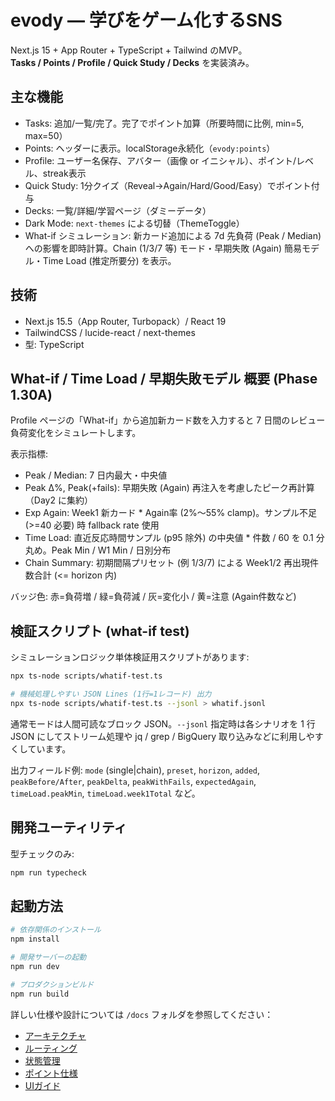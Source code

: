 # evody — 学びをゲーム化するSNS

Next.js 15 + App Router + TypeScript + Tailwind のMVP。  
**Tasks / Points / Profile / Quick Study / Decks** を実装済み。

## 主な機能

- Tasks: 追加/一覧/完了。完了でポイント加算（所要時間に比例, min=5, max=50）
- Points: ヘッダーに表示。localStorage永続化（`evody:points`）
- Profile: ユーザー名保存、アバター（画像 or イニシャル）、ポイント/レベル、streak表示
- Quick Study: 1分クイズ（Reveal→Again/Hard/Good/Easy）でポイント付与
- Decks: 一覧/詳細/学習ページ（ダミーデータ）
- Dark Mode: `next-themes` による切替（ThemeToggle）
- What-if シミュレーション: 新カード追加による 7d 先負荷 (Peak / Median) への影響を即時計算。Chain (1/3/7 等) モード・早期失敗 (Again) 簡易モデル・Time Load (推定所要分) を表示。

## 技術

- Next.js 15.5（App Router, Turbopack）/ React 19
- TailwindCSS / lucide-react / next-themes
- 型: TypeScript

## What-if / Time Load / 早期失敗モデル 概要 (Phase 1.30A)

Profile ページの「What-if」から追加新カード数を入力すると 7 日間のレビュー負荷変化をシミュレートします。

表示指標:

- Peak / Median: 7 日内最大・中央値
- Peak Δ%, Peak(+fails): 早期失敗 (Again) 再注入を考慮したピーク再計算（Day2 に集約）
- Exp Again: Week1 新カード \* Again率 (2%〜55% clamp)。サンプル不足 (>=40 必要) 時 fallback rate 使用
- Time Load: 直近反応時間サンプル (p95 除外) の中央値 \* 件数 / 60 を 0.1 分丸め。Peak Min / W1 Min / 日別分布
- Chain Summary: 初期間隔プリセット (例 1/3/7) による Week1/2 再出現件数合計 (<= horizon 内)

バッジ色: 赤=負荷増 / 緑=負荷減 / 灰=変化小 / 黄=注意 (Again件数など)

## 検証スクリプト (what-if test)

シミュレーションロジック単体検証用スクリプトがあります:

```bash
npx ts-node scripts/whatif-test.ts

# 機械処理しやすい JSON Lines (1行=1レコード) 出力
npx ts-node scripts/whatif-test.ts --jsonl > whatif.jsonl
```

通常モードは人間可読なブロック JSON。`--jsonl` 指定時は各シナリオを 1 行 JSON にしてストリーム処理や jq / grep / BigQuery 取り込みなどに利用しやすくしています。

出力フィールド例: `mode` (single|chain), `preset`, `horizon`, `added`, `peakBefore/After`, `peakDelta`, `peakWithFails`, `expectedAgain`, `timeLoad.peakMin`, `timeLoad.week1Total` など。

## 開発ユーティリティ

型チェックのみ:

```bash
npm run typecheck
```

## 起動方法

```bash
# 依存関係のインストール
npm install

# 開発サーバーの起動
npm run dev

# プロダクションビルド
npm run build
```

詳しい仕様や設計については `/docs` フォルダを参照してください：

- [アーキテクチャ](./docs/ARCHITECTURE.md)
- [ルーティング](./docs/ROUTES.md)
- [状態管理](./docs/STATE.md)
- [ポイント仕様](./docs/POINTS.md)
- [UIガイド](./docs/UI_GUIDE.md)
